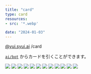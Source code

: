 ```yaml
---
title: "card"
type: card
resources:
- src: '*.webp'

date: "2024-01-03"
---
```


<div class="story">

[@yui.syui.ai](https://bsky.social/profile/yui.syui.ai) /card

<code>[ai/bot](https://git.syui.ai/ai/bot)</code> からカードを引くことができます。

</div>

<script type="module" src="https://ajax.googleapis.com/ajax/libs/model-viewer/3.4.0/model-viewer.min.js"></script>
<model-viewer v-if="glb_next !== 0" class="ar" src="https://card.syui.ai/obj/card_2.glb" ar-modes="scene-viewer webxr quick-look" auto-rotate autoplay ar camera-controls></model-viewer>

<!--more-->


<div class="top-card">

<p>
<img src="/card/001.webp">
<img src="/card/002.webp">
<img src="/card/003.webp">
<img src="/card/004.webp">
<img src="/card/005.webp">
<img src="/card/006.webp">
<img src="/card/007.webp">
<img src="/card/010.webp">
<img src="/card/011.webp">
<img src="/card/012.webp">
<img src="/card/013.webp">
<img src="/card/014.webp">
</p>

<!--
<p>
<img src="/card/096.webp">
<img src="/card/097.webp">
<img src="/card/098.webp">
<img src="/card/099.webp">
<img src="/card/100.webp">
<img src="/card/101.webp">
<img src="/card/102.webp">
<img src="/card/103.webp">
<img src="/card/104.webp">
<img src="/card/105.webp">
<img src="/card/106.webp">
<img src="/card/107.webp">
<img src="/card/108.webp">
<img src="/card/109.webp">
<img src="/card/110.webp">
<img src="/card/111.webp">
<img src="/card/112.webp">
<img src="/card/113.webp">
<img src="/card/114.webp">
<img src="/card/116.webp">
<img src="/card/117.webp">
<img src="/card/118.webp">
<img src="/card/119.webp">
<img src="/card/120.webp">
<img src="/card/121.webp">
</p>
-->

</div>

